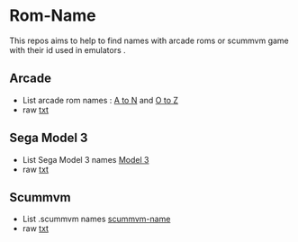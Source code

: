 # Rom-Name
This repos aims to help to find names with arcade roms or scummvm game with their id used in emulators . 

## Arcade 
- List arcade rom names : [A to N](https://github.com/matakko/rom-name/blob/main/systems/arcade-a-to-n.md) and [O to Z](https://github.com/matakko/rom-name/blob/main/systems/arcade-o-to-z.md)
- raw [txt](https://github.com/matakko/rom-name/blob/main/txt/arcade-name.txt)

## Sega Model 3

- List Sega Model 3 names [Model 3](https://github.com/matakko/rom-name/blob/main/systems/model3.md)
- raw [txt]()

## Scummvm

- List .scummvm names [scummvm-name](https://github.com/matakko/rom-name/blob/main/systems/scummvm.md)
- raw [txt](https://github.com/matakko/rom-name/blob/main/scummvm-name.txt)
